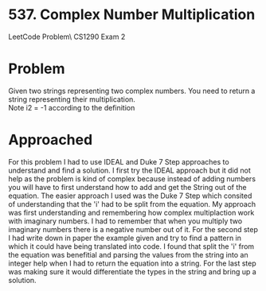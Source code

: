# 537. Complex Number Multiplication
LeetCode Problem\ 
CS1290 Exam 2

# Problem
Given two strings representing two complex numbers.
You need to return a string representing their multiplication.<br> Note i2 = -1 according to the definition

# Approached 
For this problem I had to use IDEAL and Duke 7 Step approaches to understand and find a solution. I first try the IDEAL
approach but it did not help as the problem is kind of complex because instead of adding numbers you will have to first
understand how to add and get the String out of the equation. The easier approach I used was the Duke 7 Step which consited
of understanding that the 'i' had to be split from the equation. My approach was first understanding and remembering how
complex multiplaction work with imaginary numbers. I had to remember that when you multiply two imaginary numbers there is a
negative number out of it. For the second step I had write down in paper the example given and try to find a pattern in which
it could have being translated into code. I found that split the 'i' from the equation was benefitial and parsing the values
from the string into an integer help when I had to return the equation into a string. For the last step was making sure it would
differentiate the types in the string and bring up a solution.

